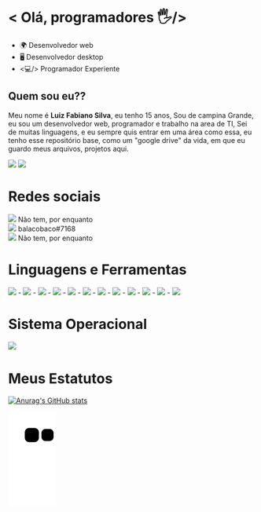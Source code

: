 # < Olá, programadores 🖐️/> 
- 🌍 Desenvolvedor web
- 🖥️ Desenvolvedor desktop
- <💻/> Programador Experiente

## Quem sou eu??
Meu nome é **Luiz Fabiano Silva**, eu tenho 15 anos, Sou de campina Grande, eu sou um desenvolvedor web, programador e trabalho na area de TI,
Sei de muitas linguagens, e eu sempre quis entrar em uma área como essa, eu tenho esse repositório base, como um "google drive" da vida, em que eu
guardo meus arquivos, projetos aqui. 


<div>
  <a href="https://github.com/LuizGafanhotos"></a>
  <img height="180em" src="https://github-readme-stats.vercel.app/api?username=LuizGafanhotos&show_icons=true&theme=dark&include_all_commits=true&count_private=true"/>
  <img height="180em" src="https://github-readme-stats.vercel.app/api/top-langs/?username=LuizGafanhotos&layout=compact&langs_count=7&theme=dark"/>
</div>

# Redes sociais
<div>
  <img src="https://img.shields.io/badge/WhatsApp-25D366?style=for-the-badge&logo=whatsapp&logoColor=white" /> Não tem, por enquanto <br>
  <img src="https://img.shields.io/badge/Discord-7289DA?style=for-the-badge&logo=discord&logoColor=white" /> balacobaco#7168 <br>
  <img src="https://img.shields.io/badge/Gmail-D14836?style=for-the-badge&logo=gmail&logoColor=white" /> Não tem, por enquanto
</div>

# Linguagens e Ferramentas
<div class="lang" style="display: inline_block">
   <img src="https://img.shields.io/badge/C%23-239120?style=for-the-badge&logo=c-sharp&logoColor=white" /> -
   <img src="https://img.shields.io/badge/Python-3776AB?style=for-the-badge&logo=python&logoColor=white" /> -
   <img src="https://img.shields.io/badge/HTML5-E34F26?style=for-the-badge&logo=html5&logoColor=white" /> -
   <img src="https://img.shields.io/badge/CSS3-1572B6?style=for-the-badge&logo=css3&logoColor=white" /> -
   <img src="https://img.shields.io/badge/JavaScript-F7DF1E?style=for-the-badge&logo=javascript&logoColor=black" /> -
   <img src="https://img.shields.io/badge/C-00599C?style=for-the-badge&logo=c&logoColor=white" /> -
   <img src="https://img.shields.io/badge/C%2B%2B-00599C?style=for-the-badge&logo=c%2B%2B&logoColor=white" /> -
   <img src="https://img.shields.io/badge/PHP-777BB4?style=for-the-badge&logo=php&logoColor=white" /> -
   <img src="https://img.shields.io/badge/Kotlin-0095D5?&style=for-the-badge&logo=kotlin&logoColor=white" /> -
   <img src="https://img.shields.io/badge/Go-00ADD8?style=for-the-badge&logo=go&logoColor=white" /> - 
   <img src="https://img.shields.io/badge/Java-ED8B00?style=for-the-badge&logo=java&logoColor=white" /> -
   <img src="https://img.shields.io/badge/TypeScript-007ACC?style=for-the-badge&logo=typescript&logoColor=white" />
</div>

# Sistema Operacional

<img src="https://img.shields.io/badge/Windows-0078D6?style=for-the-badge&logo=windows&logoColor=black" />

# Meus Estatutos
[![Anurag's GitHub stats](https://github-readme-stats.vercel.app/api?username=LuizGafanhotos)](https://github.com/anuraghazra/github-readme-stats)

![Snake animation](https://github.com/joaotuliojt/joaotuliojt/blob/output/github-contribution-grid-snake.svg)

